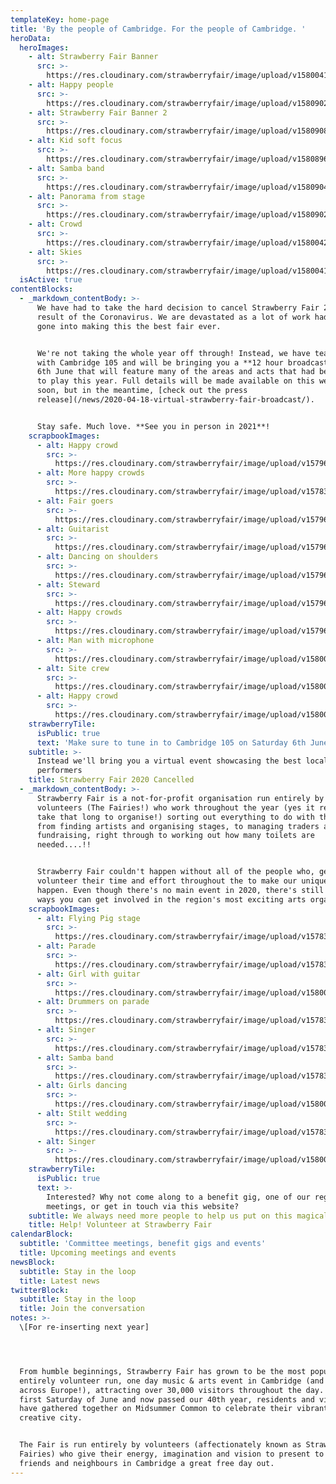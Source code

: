 ```yaml
---
templateKey: home-page
title: 'By the people of Cambridge. For the people of Cambridge. '
heroData:
  heroImages:
    - alt: Strawberry Fair Banner
      src: >-
        https://res.cloudinary.com/strawberryfair/image/upload/v1580041740/Banner/Gareth_Nunns_DSC_9179_qyvav9.jpg
    - alt: Happy people
      src: >-
        https://res.cloudinary.com/strawberryfair/image/upload/v1580902878/Banner/Hidef_mother_son_kkuljg.jpg
    - alt: Strawberry Fair Banner 2
      src: >-
        https://res.cloudinary.com/strawberryfair/image/upload/v1580908539/Banner/Hidef_sf_banner_2_p0u2oz.jpg
    - alt: Kid soft focus
      src: >-
        https://res.cloudinary.com/strawberryfair/image/upload/v1580896136/Banner/Hidef_banner_x6jywu.jpg
    - alt: Samba band
      src: >-
        https://res.cloudinary.com/strawberryfair/image/upload/v1580904067/Banner/Hidef_samba_d17yqw.jpg
    - alt: Panorama from stage
      src: >-
        https://res.cloudinary.com/strawberryfair/image/upload/v1580902733/Banner/Hidef_east_stage_oagns6.jpg
    - alt: Crowd
      src: >-
        https://res.cloudinary.com/strawberryfair/image/upload/v1580042492/Banner/18020191843_ed6f984240_4k-banner_cua4t4.jpg
    - alt: Skies
      src: >-
        https://res.cloudinary.com/strawberryfair/image/upload/v1580041738/Banner/sky_lmvpbk.jpg
  isActive: true
contentBlocks:
  - _markdown_contentBody: >-
      We have had to take the hard decision to cancel Strawberry Fair 2020 as a
      result of the Coronavirus. We are devastated as a lot of work had already
      gone into making this the best fair ever. 


      We're not taking the whole year off through! Instead, we have teamed up
      with Cambridge 105 and will be bringing you a **12 hour broadcast** on the
      6th June that will feature many of the areas and acts that had been booked
      to play this year. Full details will be made available on this website
      soon, but in the meantime, [check out the press
      release](/news/2020-04-18-virtual-strawberry-fair-broadcast/). 


      Stay safe. Much love. **See you in person in 2021**!
    scrapbookImages:
      - alt: Happy crowd
        src: >-
          https://res.cloudinary.com/strawberryfair/image/upload/v1579684139/Image%20Scrapbook/Gareth_Nunns_275_DSC_7705_gsev57.jpg
      - alt: More happy crowds
        src: >-
          https://res.cloudinary.com/strawberryfair/image/upload/v1578398367/Image%20Scrapbook/crowd-shot2_wr9l5a.jpg
      - alt: Fair goers
        src: >-
          https://res.cloudinary.com/strawberryfair/image/upload/v1579683916/Image%20Scrapbook/Gareth_Nunns_280_DSC_7727_gonuxd.jpg
      - alt: Guitarist
        src: >-
          https://res.cloudinary.com/strawberryfair/image/upload/v1579684138/Image%20Scrapbook/Gareth_Nunns_286_DSC_7789_yyj4zc.jpg
      - alt: Dancing on shoulders
        src: >-
          https://res.cloudinary.com/strawberryfair/image/upload/v1579684138/Image%20Scrapbook/Gareth_Nunns_282_DSC_7747_ah1kyj.jpg
      - alt: Steward
        src: >-
          https://res.cloudinary.com/strawberryfair/image/upload/v1579684382/Image%20Scrapbook/Gareth_Nunns_259_DSC_7639_xdpod8.jpg
      - alt: Happy crowds
        src: >-
          https://res.cloudinary.com/strawberryfair/image/upload/v1579684375/Image%20Scrapbook/Gareth_Nunns_254_DSC_7613_m1a3ya.jpg
      - alt: Man with microphone
        src: >-
          https://res.cloudinary.com/strawberryfair/image/upload/v1580043119/Image%20Scrapbook/Gareth_Nunns_241_DSC_7520_oti2y2.jpg
      - alt: Site crew
        src: >-
          https://res.cloudinary.com/strawberryfair/image/upload/v1580042719/Image%20Scrapbook/Gareth_Nunns_017_DSC_6323_dwwkgi.jpg
      - alt: Happy crowd
        src: >-
          https://res.cloudinary.com/strawberryfair/image/upload/v1580043133/Image%20Scrapbook/Gareth_Nunns_200_DSC_7249_r4y9yu.jpg
    strawberryTile:
      isPublic: true
      text: 'Make sure to tune in to Cambridge 105 on Saturday 6th June. '
    subtitle: >-
      Instead we'll bring you a virtual event showcasing the best local
      performers
    title: Strawberry Fair 2020 Cancelled
  - _markdown_contentBody: >-
      Strawberry Fair is a not-for-profit organisation run entirely by a team of
      volunteers (The Fairies!) who work throughout the year (yes it really does
      take that long to organise!) sorting out everything to do with the Fair;
      from finding artists and organising stages, to managing traders and
      fundraising, right through to working out how many toilets are
      needed....!!


      Strawberry Fair couldn't happen without all of the people who, generously,
      volunteer their time and effort throughout the to make our unique event
      happen. Even though there's no main event in 2020, there's still loads of
      ways you can get involved in the region's most exciting arts organisation.
    scrapbookImages:
      - alt: Flying Pig stage
        src: >-
          https://res.cloudinary.com/strawberryfair/image/upload/v1578398367/Image%20Scrapbook/band_melwuk.jpg
      - alt: Parade
        src: >-
          https://res.cloudinary.com/strawberryfair/image/upload/v1578398367/Image%20Scrapbook/banner-carrying_m0ufmy.jpg
      - alt: Girl with guitar
        src: >-
          https://res.cloudinary.com/strawberryfair/image/upload/v1580043160/Image%20Scrapbook/Gareth_Nunns_147_DSC_6981_kbsxhn.jpg
      - alt: Drummers on parade
        src: >-
          https://res.cloudinary.com/strawberryfair/image/upload/v1578398411/Image%20Scrapbook/drums_pgyyyt.jpg
      - alt: Singer
        src: >-
          https://res.cloudinary.com/strawberryfair/image/upload/v1578398367/Image%20Scrapbook/guitar-girl_srefgz.jpg
      - alt: Samba band
        src: >-
          https://res.cloudinary.com/strawberryfair/image/upload/v1578398367/Image%20Scrapbook/instruments_lral6p.jpg
      - alt: Girls dancing
        src: >-
          https://res.cloudinary.com/strawberryfair/image/upload/v1580042736/Image%20Scrapbook/Gareth_Nunns_207_DSC_7285_wxuk6q.jpg
      - alt: Stilt wedding
        src: >-
          https://res.cloudinary.com/strawberryfair/image/upload/v1578398367/Image%20Scrapbook/stilts_g7oq1b.jpg
      - alt: Singer
        src: >-
          https://res.cloudinary.com/strawberryfair/image/upload/v1580043113/Image%20Scrapbook/Gareth_Nunns_253_DSC_7609_d49scp.jpg
    strawberryTile:
      isPublic: true
      text: >-
        Interested? Why not come along to a benefit gig, one of our regular
        meetings, or get in touch via this website?
    subtitle: We always need more people to help us put on this magical day
    title: Help! Volunteer at Strawberry Fair
calendarBlock:
  subtitle: 'Committee meetings, benefit gigs and events'
  title: Upcoming meetings and events
newsBlock:
  subtitle: Stay in the loop
  title: Latest news
twitterBlock:
  subtitle: Stay in the loop
  title: Join the conversation
notes: >-
  \[For re-inserting next year]




  From humble beginnings, Strawberry Fair has grown to be the most popular free,
  entirely volunteer run, one day music & arts event in Cambridge (and probably
  across Europe!), attracting over 30,000 visitors throughout the day. On the
  first Saturday of June and now passed our 40th year, residents and visitors
  have gathered together on Midsummer Common to celebrate their vibrant and
  creative city.


  The Fair is run entirely by volunteers (affectionately known as Strawberry
  Fairies) who give their energy, imagination and vision to present to their
  friends and neighbours in Cambridge a great free day out.
---
```


